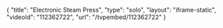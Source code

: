 {
    "title": "Electronic Steam Press",
    "type": "solo",
    "layout": "iframe-static",
    "videoId": "112362722",
    "url": "\/tvpembed\/112362722"
}